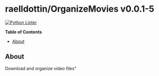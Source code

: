 <!---
This file is auto-generate by a github hook please modify README.template if you don't want to loose your work
-->
# raelldottin/OrganizeMovies v0.0.1-5
[![Python Linter](https://github.com/raelldottin/OrganizeMovies/actions/workflows/pyright.yml/badge.svg)](https://github.com/raelldottin/OrganizeMovies/actions/workflows/pyright.yml)

**Table of Contents**

<!-- toc -->

- [About](#about)

<!-- tocstop -->

## About
Download and organize video files"


